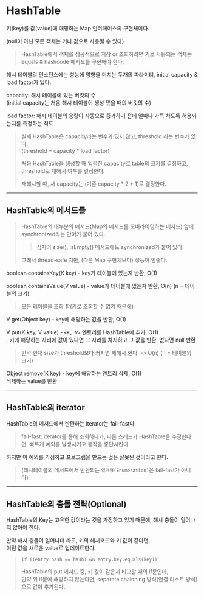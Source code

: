 # HashTable

키(key)를 값(value)에 매핑하는 Map 인터페이스의 구현체이다.

(null이 아닌 모든 객체는 키나 값으로 사용될 수 있다)

> HashTable에서 객체를 성공적으로 저장 or 조회하려면 키로 사용되는 객체는 
> equals & hashcode 메서드를 구현해야 한다.

해시 테이블의 인스턴스에는 성능에 영향을 미치는 두개의 파라미터, initial capacity & load factor가 있다.

capacity: 해시 테이블에 있는 버킷의 수  
(initial capacity는 처음 해시 테이블이 생성 됐을 때의 버킷의 수)

load factor: 해시 테이블의 용량이 자동으로 증가하기 전에 얼마나 가득 차도록 허용되는지를 측정하는 척도

> 실제 HashTable은 capacity라는 변수가 있지 않고, threshold 라는 변수가 있다.  
> (threshold = capacity * load factor) 
> 
> 처음 HashTable을 생성할 때 입력한 capacity로 table의 크기를 결정하고,  
> threshold로 재해시 여부를 결정한다.
> 
> 재해시할 때, 새 capacity는 (기존 capacity * 2 + 1)로 결정한다.

---

## HashTable의 메서드들

> HashTable의 대부분의 메서드(Map의 메서드를 오버라이딩하는 메서드) 앞에 synchronized라는 단어가 붙어 있다.
>
> > 심지어 size(), isEmpty() 메서드에도 synchronized가 붙어 있다.
>
> 그래서 thread-safe 지만, (다른 Map 구현체보다) 성능이 안좋다.

boolean containsKey(K key) - key가 테이블에 있는지 반환, O(1)

boolean containsValue(V value) - value가 테이블에 있는지 반환, O(n) (n = 테이블의 크기)

> 모든 테이블을 조회 함(키로 조회할 수 없기 때문에)

V get(Object key) - key에 해당하는 값을 반환, O(1)

V put(K key, V value) - `<K, V>` 엔트리를 HashTable에 추가, O(1)  
, 키에 해당하는 자리에 값이 있다면 그 자리를 차지하고 그 값을 반환, 없다면 null 반환

> 만약 현재 size가 threshold보다 커지면 재해시 한다. -> O(n) (n = 테이블의 크기)

Object remove(K key) - key에 해당하는 엔트리 삭제, O(1)  
삭제하는 value를 반환

---

## HashTable의 iterator

HashTable의 메서드에서 반환하는 iterator는 fail-fast다.

> fail-fast: iterator를 통해 조회하다가, 다른 스레드가 HashTable을 수정한다면, 빠르게 예외를 발생시키고 동작을 중단시킨다.

하지만 이 예외를 가정하고 프로그램을 만드는 것은 잘못된 것이라고 한다.

> (해시테이블의 메서드에서 반환되는 `열거형(Enumeration)`은 fail-fast가 아니다)

---

## HashTable의 충돌 전략(Optional)

HashTable의 Key는 고유한 값이라는 것을 가정하고 있기 때문에, 해시 충돌이 일어나지 않아야 한다.

만약 해시 충돌이 일어나더 라도, 키의 해시코드와 키 값이 같다면,  
이전 값을 새로운 value로 업데이트한다.

> ```if ((entry.hash == hash) && entry.key.equals(key))```
> 
> HashTable의 put 메서드 중, 키 값이 같은지 비교할 때의 if문인데,  
> 만약 위 if문에 해당하지 않는다면, separate chainning 방식(연결 리스트 방식)으로 값이 추가된다.